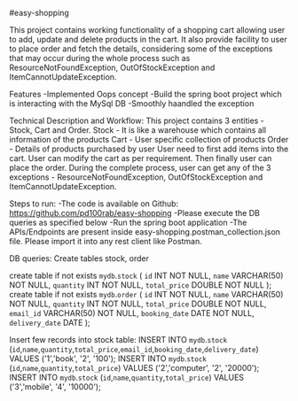#easy-shopping

This project contains working functionality of a shopping cart allowing user to add, update and delete products in the cart. It also provide facility to user to place order and fetch the details, considering some of the exceptions that may occur during the whole process such as ResourceNotFoundException, OutOfStockException and ItemCannotUpdateException.

Features
-Implemented Oops concept
-Build the spring boot project which is interacting with the MySql DB
-Smoothly haandled the exception

Technical Description and Workflow:
This project contains 3 entities - Stock, Cart and Order.
Stock - It is like a warehouse which contains all information of the products
Cart - User specific collection of products
Order - Details of products purchased by user
User need to first add items into the cart. User can modify the cart as per requirement. Then finally user can place the order. During the complete process, user can get any of the 3 exceptions - ResourceNotFoundException, OutOfStockException and ItemCannotUpdateException.

Steps to run:
-The code is available on Github: https://github.com/pd100rab/easy-shopping
-Please execute the DB queries as specified below
-Run the spring boot application
-The APIs/Endpoints are present inside easy-shopping.postman_collection.json file. Please import it into any rest client like Postman.

DB queries:
Create tables stock, order

create table if not exists `mydb`.`stock` (
`id` INT NOT NULL,
`name` VARCHAR(50) NOT NULL,
`quantity` INT NOT NULL,
`total_price` DOUBLE NOT NULL
);
create table if not exists `mydb`.`order` (
`id` INT NOT NULL,
`name` VARCHAR(50) NOT NULL,
`quantity` INT NOT NULL,
`total_price` DOUBLE NOT NULL,
`email_id` VARCHAR(50) NOT NULL,
`booking_date` DATE NOT NULL,
`delivery_date` DATE
);

Insert few records into stock table:
INSERT INTO `mydb`.`stock` (`id`,`name`,`quantity`,`total_price`,`email_id`,`booking_date`,`delivery_date`) 
VALUES ('1','book', '2', '100');
INSERT INTO `mydb`.`stock` (`id`,`name`,`quantity`,`total_price`) VALUES ('2','computer', '2', '20000'); 
INSERT INTO `mydb`.`stock` (`id`,`name`,`quantity`,`total_price`) VALUES ('3','mobile', '4', '10000');

